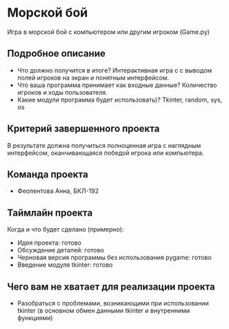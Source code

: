 # Морской бой

Игра в морской бой с компьютером или другим игроком (Game.py)

## Подробное описание

- Что должно получится в итоге? Интерактивная игра с с выводом полей игроков на экран и понятным интерфейсом.
- Что ваша программа принимает как входные данные? Количество игроков и ходы пользователя.
- Какие модули программа будет использовать)? Tkinter, random, sys, os

## Критерий завершенного проекта

В результате должна получиться полноценная игра с наглядным интерфейсом, оканчивающаяся победой игрока или компьютера. 

## Команда проекта
- Феопентова Анна, БКЛ-192

## Таймлайн проекта

Когда и что будет сделано (примерно):
- Идея проекта: готово
- Обсуждение деталей: готово
- Черновая версия программы без использования pygame: готово
- Введение модуля tkinter: готово


## Чего вам не хватает для реализации проекта

- Разобраться с проблемами, возникающими при использовании tkinter (в основном обмен данными tkinter и внутренними функциями)
